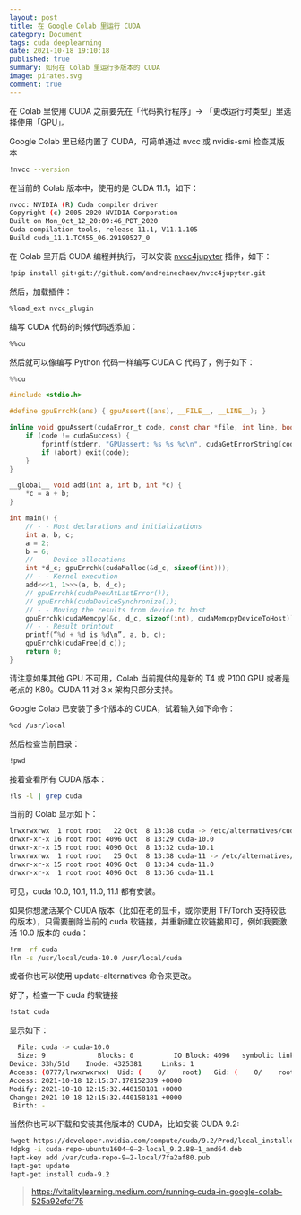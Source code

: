 ```yaml
---
layout: post
title: 在 Google Colab 里运行 CUDA
category: Document
tags: cuda deeplearning
date: 2021-10-18 19:10:18
published: true
summary: 如何在 Colab 里运行多版本的 CUDA
image: pirates.svg
comment: true
---
```


在 Colab 里使用 CUDA 之前要先在「代码执行程序」-> 「更改运行时类型」里选择使用「GPU」。

Google Colab 里已经内置了 CUDA，可简单通过 nvcc 或 nvidis-smi 检查其版本

```bash
!nvcc --version
```

在当前的 Colab 版本中，使用的是 CUDA 11.1，如下：

```bash
nvcc: NVIDIA (R) Cuda compiler driver
Copyright (c) 2005-2020 NVIDIA Corporation
Built on Mon_Oct_12_20:09:46_PDT_2020
Cuda compilation tools, release 11.1, V11.1.105
Build cuda_11.1.TC455_06.29190527_0
```

在 Colab 里开启 CUDA 编程并执行，可以安装 [nvcc4jupyter]() 插件，如下：

```bash
!pip install git+git://github.com/andreinechaev/nvcc4jupyter.git
```

然后，加载插件：

```bash
%load_ext nvcc_plugin
```

编写 CUDA 代码的时候代码透添加：

```bash
%%cu
```

然后就可以像编写 Python 代码一样编写 CUDA C 代码了，例子如下：

```c
%%cu

#include <stdio.h>

#define gpuErrchk(ans) { gpuAssert((ans), __FILE__, __LINE__); }

inline void gpuAssert(cudaError_t code, const char *file, int line, bool abort=true) { 
    if (code != cudaSuccess) {
        fprintf(stderr, "GPUassert: %s %s %d\n", cudaGetErrorString(code), file, line);
        if (abort) exit(code);
    }
}

__global__ void add(int a, int b, int *c) {
    *c = a + b;
}

int main() {
    // - - Host declarations and initializations
    int a, b, c;
    a = 2;
    b = 6;
    // - - Device allocations
    int *d_c; gpuErrchk(cudaMalloc(&d_c, sizeof(int)));
    // - - Kernel execution
    add<<<1, 1>>>(a, b, d_c);
    // gpuErrchk(cudaPeekAtLastError());
    // gpuErrchk(cudaDeviceSynchronize());
    // - - Moving the results from device to host
    gpuErrchk(cudaMemcpy(&c, d_c, sizeof(int), cudaMemcpyDeviceToHost));
    // - - Result printout
    printf(“%d + %d is %d\n”, a, b, c);
    gpuErrchk(cudaFree(d_c));
    return 0;
}
```

请注意如果其他 GPU 不可用，Colab 当前提供的是新的 T4 或 P100 GPU 或者是老点的 K80。CUDA 11 对 3.x 架构只部分支持。

Google Colab 已安装了多个版本的 CUDA，试着输入如下命令：

```bash
%cd /usr/local
```

然后检查当前目录：

```bash
!pwd
```

接着查看所有 CUDA 版本：

```bash
!ls -l | grep cuda
```

当前的 Colab 显示如下：

```bash
lrwxrwxrwx  1 root root   22 Oct  8 13:38 cuda -> /etc/alternatives/cuda
drwxr-xr-x 16 root root 4096 Oct  8 13:29 cuda-10.0
drwxr-xr-x 15 root root 4096 Oct  8 13:32 cuda-10.1
lrwxrwxrwx  1 root root   25 Oct  8 13:38 cuda-11 -> /etc/alternatives/cuda-11
drwxr-xr-x 15 root root 4096 Oct  8 13:34 cuda-11.0
drwxr-xr-x  1 root root 4096 Oct  8 13:36 cuda-11.1
```

可见，cuda 10.0, 10.1, 11.0, 11.1 都有安装。

如果你想激活某个 CUDA 版本（比如在老的显卡，或你使用 TF/Torch 支持较低的版本），只需要删除当前的 cuda 软链接，并重新建立软链接即可，例如我要激活 10.0 版本的 cuda：

```bash
!rm -rf cuda
!ln -s /usr/local/cuda-10.0 /usr/local/cuda
```

或者你也可以使用 update-alternatives 命令来更改。

好了，检查一下 cuda 的软链接

```bash
!stat cuda
```

显示如下：

```bash
  File: cuda -> cuda-10.0
  Size: 9             Blocks: 0          IO Block: 4096   symbolic link
Device: 33h/51d    Inode: 4325381     Links: 1
Access: (0777/lrwxrwxrwx)  Uid: (    0/    root)   Gid: (    0/    root)
Access: 2021-10-18 12:15:37.178152339 +0000
Modify: 2021-10-18 12:15:32.440158181 +0000
Change: 2021-10-18 12:15:32.440158181 +0000
 Birth: -
```

当然你也可以下载和安装其他版本的 CUDA，比如安装 CUDA 9.2:

```bash
!wget https://developer.nvidia.com/compute/cuda/9.2/Prod/local_installers/cuda-repo-ubuntu1604-9-2-local_9.2.88-1_amd64 -O cuda-repo-ubuntu1604–9–2-local_9.2.88–1_amd64.deb
!dpkg -i cuda-repo-ubuntu1604–9–2-local_9.2.88–1_amd64.deb
!apt-key add /var/cuda-repo-9–2-local/7fa2af80.pub
!apt-get update
!apt-get install cuda-9.2
```

> https://vitalitylearning.medium.com/running-cuda-in-google-colab-525a92efcf75
